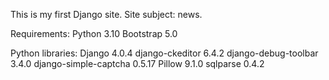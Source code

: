 This is my first Django site. Site subject: news.

Requirements:
Python 3.10
Bootstrap 5.0

Python libraries:
Django 4.0.4
django-ckeditor 6.4.2
django-debug-toolbar 3.4.0
django-simple-captcha 0.5.17
Pillow 9.1.0
sqlparse 0.4.2